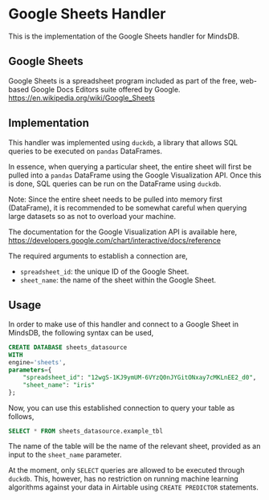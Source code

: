 # Google Sheets Handler

This is the implementation of the Google Sheets handler for MindsDB.

## Google Sheets
Google Sheets is a spreadsheet program included as part of the free, web-based Google Docs Editors suite offered by Google.
https://en.wikipedia.org/wiki/Google_Sheets

## Implementation
This handler was implemented using `duckdb`, a library that allows SQL queries to be executed on `pandas` DataFrames.

In essence, when querying a particular sheet, the entire sheet will first be pulled into a `pandas` DataFrame using the Google Visualization API. Once this is done, SQL queries can be run on the DataFrame using `duckdb`.

Note: Since the entire sheet needs to be pulled into memory first (DataFrame), it is recommended to be somewhat careful when querying large datasets so as not to overload your machine.

The documentation for the Google Visualization API is available here,
<br>
https://developers.google.com/chart/interactive/docs/reference

The required arguments to establish a connection are,
* `spreadsheet_id`: the unique ID of the Google Sheet.
* `sheet_name`: the name of the sheet within the Google Sheet.

## Usage
In order to make use of this handler and connect to a Google Sheet in MindsDB, the following syntax can be used,
~~~~sql
CREATE DATABASE sheets_datasource
WITH
engine='sheets',
parameters={
    "spreadsheet_id": "12wgS-1KJ9ymUM-6VYzQ0nJYGitONxay7cMKLnEE2_d0",
    "sheet_name": "iris"
};
~~~~

Now, you can use this established connection to query your table as follows,
~~~~sql
SELECT * FROM sheets_datasource.example_tbl
~~~~

The name of the table will be the name of the relevant sheet, provided as an input to the `sheet_name` parameter.

At the moment, only `SELECT` queries are allowed to be executed through `duckdb`. This, however, has no restriction on running machine learning algorithms against your data in Airtable using `CREATE PREDICTOR` statements.